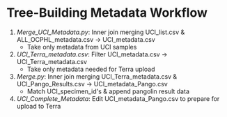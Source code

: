 # Tree-Building Metadata Workflow

1. *Merge_UCI_Metadata.py*: Inner join merging UCI_list.csv & ALL_OCPHL_metadata.csv -> UCI_metadata.csv
   - Take only metadata from UCI samples
2. *UCI_Terra_metadata.csv*: Filter UCI_metadata.csv -> UCI_Terra_metadata.csv
   - Take only metadata needed for Terra upload
3. *Merge.py*: Inner join merging UCI_Terra_metadata.csv & UCI_Pango_Results.csv -> UCI_metadata_Pango.csv
   - Match UCI_specimen_id's & append pangolin result data
4. *UCI_Complete_Metadata*: Edit UCI_metadata_Pango.csv to prepare for upload to Terra
